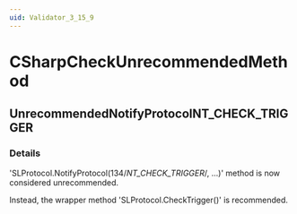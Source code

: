 ```yaml
---
uid: Validator_3_15_9
---
```


# CSharpCheckUnrecommendedMethod

## UnrecommendedNotifyProtocolNT_CHECK_TRIGGER

<!-- Description, Properties, ... sections are auto-generated. -->
<!-- REPLACE ME AUTO-GENERATION -->

### Details

'SLProtocol.NotifyProtocol(134/*NT_CHECK_TRIGGER*/, ...)' method is now considered unrecommended.

Instead, the wrapper method 'SLProtocol.CheckTrigger()' is recommended.

<!-- Uncomment to add example code -->
<!--### Example code-->
